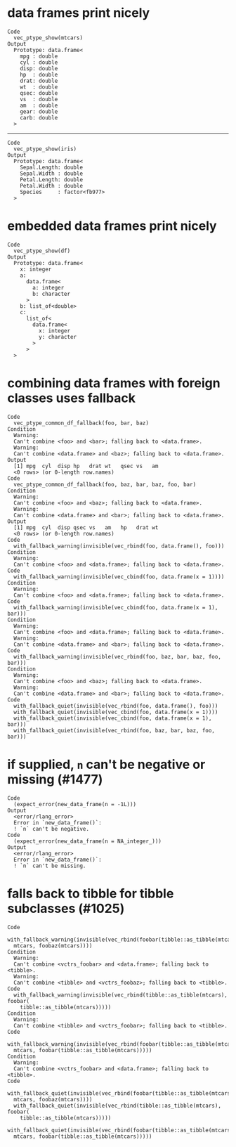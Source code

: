 # data frames print nicely

    Code
      vec_ptype_show(mtcars)
    Output
      Prototype: data.frame<
        mpg : double
        cyl : double
        disp: double
        hp  : double
        drat: double
        wt  : double
        qsec: double
        vs  : double
        am  : double
        gear: double
        carb: double
      >

---

    Code
      vec_ptype_show(iris)
    Output
      Prototype: data.frame<
        Sepal.Length: double
        Sepal.Width : double
        Petal.Length: double
        Petal.Width : double
        Species     : factor<fb977>
      >

# embedded data frames print nicely

    Code
      vec_ptype_show(df)
    Output
      Prototype: data.frame<
        x: integer
        a: 
          data.frame<
            a: integer
            b: character
          >
        b: list_of<double>
        c: 
          list_of<
            data.frame<
              x: integer
              y: character
            >
          >
      >

# combining data frames with foreign classes uses fallback

    Code
      vec_ptype_common_df_fallback(foo, bar, baz)
    Condition
      Warning:
      Can't combine <foo> and <bar>; falling back to <data.frame>.
      Warning:
      Can't combine <data.frame> and <baz>; falling back to <data.frame>.
    Output
      [1] mpg  cyl  disp hp   drat wt   qsec vs   am  
      <0 rows> (or 0-length row.names)
    Code
      vec_ptype_common_df_fallback(foo, baz, bar, baz, foo, bar)
    Condition
      Warning:
      Can't combine <foo> and <baz>; falling back to <data.frame>.
      Warning:
      Can't combine <data.frame> and <bar>; falling back to <data.frame>.
    Output
      [1] mpg  cyl  disp qsec vs   am   hp   drat wt  
      <0 rows> (or 0-length row.names)
    Code
      with_fallback_warning(invisible(vec_rbind(foo, data.frame(), foo)))
    Condition
      Warning:
      Can't combine <foo> and <data.frame>; falling back to <data.frame>.
    Code
      with_fallback_warning(invisible(vec_cbind(foo, data.frame(x = 1))))
    Condition
      Warning:
      Can't combine <foo> and <data.frame>; falling back to <data.frame>.
    Code
      with_fallback_warning(invisible(vec_cbind(foo, data.frame(x = 1), bar)))
    Condition
      Warning:
      Can't combine <foo> and <data.frame>; falling back to <data.frame>.
      Warning:
      Can't combine <data.frame> and <bar>; falling back to <data.frame>.
    Code
      with_fallback_warning(invisible(vec_rbind(foo, baz, bar, baz, foo, bar)))
    Condition
      Warning:
      Can't combine <foo> and <baz>; falling back to <data.frame>.
      Warning:
      Can't combine <data.frame> and <bar>; falling back to <data.frame>.
    Code
      with_fallback_quiet(invisible(vec_rbind(foo, data.frame(), foo)))
      with_fallback_quiet(invisible(vec_cbind(foo, data.frame(x = 1))))
      with_fallback_quiet(invisible(vec_cbind(foo, data.frame(x = 1), bar)))
      with_fallback_quiet(invisible(vec_rbind(foo, baz, bar, baz, foo, bar)))

# if supplied, `n` can't be negative or missing (#1477)

    Code
      (expect_error(new_data_frame(n = -1L)))
    Output
      <error/rlang_error>
      Error in `new_data_frame()`:
      ! `n` can't be negative.
    Code
      (expect_error(new_data_frame(n = NA_integer_)))
    Output
      <error/rlang_error>
      Error in `new_data_frame()`:
      ! `n` can't be missing.

# falls back to tibble for tibble subclasses (#1025)

    Code
      with_fallback_warning(invisible(vec_rbind(foobar(tibble::as_tibble(mtcars)),
      mtcars, foobaz(mtcars))))
    Condition
      Warning:
      Can't combine <vctrs_foobar> and <data.frame>; falling back to <tibble>.
      Warning:
      Can't combine <tibble> and <vctrs_foobaz>; falling back to <tibble>.
    Code
      with_fallback_warning(invisible(vec_rbind(tibble::as_tibble(mtcars), foobar(
        tibble::as_tibble(mtcars)))))
    Condition
      Warning:
      Can't combine <tibble> and <vctrs_foobar>; falling back to <tibble>.
    Code
      with_fallback_warning(invisible(vec_rbind(foobar(tibble::as_tibble(mtcars)),
      mtcars, foobar(tibble::as_tibble(mtcars)))))
    Condition
      Warning:
      Can't combine <vctrs_foobar> and <data.frame>; falling back to <tibble>.
    Code
      with_fallback_quiet(invisible(vec_rbind(foobar(tibble::as_tibble(mtcars)),
      mtcars, foobaz(mtcars))))
      with_fallback_quiet(invisible(vec_rbind(tibble::as_tibble(mtcars), foobar(
        tibble::as_tibble(mtcars)))))
      with_fallback_quiet(invisible(vec_rbind(foobar(tibble::as_tibble(mtcars)),
      mtcars, foobar(tibble::as_tibble(mtcars)))))

